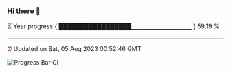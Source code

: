 ### Hi there 👋

⏳ Year progress { █████████████████▁▁▁▁▁▁▁▁▁▁▁▁▁ } 59.19 %

---

⏰ Updated on Sat, 05 Aug 2023 00:52:46 GMT

![Progress Bar CI](https://github.com/liununu/liununu/workflows/Progress%20Bar%20CI/badge.svg)

